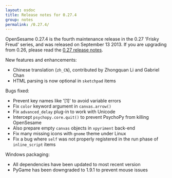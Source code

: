 ```yaml
---
layout: osdoc
title: Release notes for 0.27.4
group: notes
permalink: /0.27.4/
---
```


OpenSesame 0.27.4 is the fourth maintenance release in the 0.27 'Frisky Freud' series, and was released on September 13 2013. If you are upgrading from 0.26, please read the [0.27 release notes][].

New features and enhancements:

- Chinese translation (`zh_CN`), contributed by Zhongquan Li and Gabriel Chan
- HTML parsing is now optional in `sketchpad` items

Bugs fixed:

- Prevent key names like '[1]' to avoid variable errors
- Fix `color` keyword argument in `canvas.arrow()`
- Fix `advanced_delay` plug-in to work with Unicode
- Intercept `psychopy.core.quit()` to prevent PsychoPy from killing OpenSesame
- Also prepare empty `canvas` objects in `xpyriment` back-end
- Fix many missing icons with `gnome` theme under Linux
- Fix a bug where `self` was not properly registered in the run phase of `inline_script` items

Windows packaging:

- All dependencies have been updated to most recent version
- PyGame has been downgraded to 1.9.1 to prevent mouse issues

[0.27 release notes]: /notes/0.27